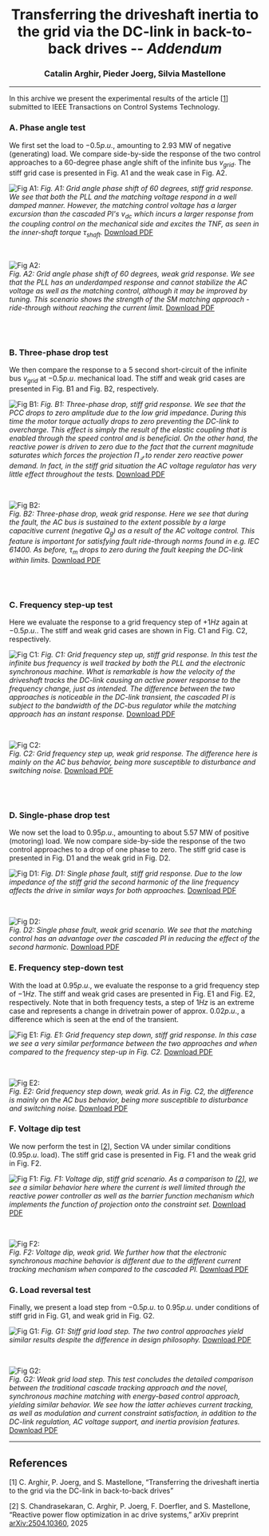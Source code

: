 <div align="center">

# Transferring the driveshaft inertia to the grid via the DC-link in back-to-back drives -- *Addendum*
### Catalin Arghir, Pieder Joerg, Silvia Mastellone
</div>

---

In this archive we present the experimental results of the article [[1](#references)] submitted to IEEE Transactions on Control Systems Technology.


### A. Phase angle test
We first set the load to $-0.5p.u.$, amounting to 2.93 MW of negative (generating) load. We compare side-by-side the response of the two control approaches to a 60-degree phase angle shift of the infinite bus $v_{grid}$. The stiff grid case is presented in Fig. A1 and the weak case in Fig. A2.

![Fig A1:](fig/Stiff_grid_angle.png)
*Fig. A1: Grid angle phase shift of 60 degrees, stiff grid response. We see that both the PLL and the matching voltage respond in a well damped manner. However, the matching control voltage has a larger excursion than the cascaded PI's $v_{dc}$ which incurs a larger response from the coupling control on the mechanical side and excites the TNF, as seen in the inner-shaft torque $\tau_\textit{shaft}$.*
[Download PDF](fig/Stiff_grid_angle.pdf)

<br>

![Fig A2:](fig/Weak_grid_angle.png)  
*Fig. A2: Grid angle phase shift of 60 degrees, weak grid response. We see that the PLL has an underdamped response and cannot stabilize the AC voltage as well as the matching control, although it may be improved by tuning. This scenario shows the strength of the SM matching approach - ride-through without reaching the current limit.*
[Download PDF](fig/Weak_grid_angle.pdf)

<br><br>


### B. Three-phase drop test
We then compare the response to a 5 second short-circuit of the infinite bus $v_{grid}$ at $-0.5p.u.$ mechanical load. The stiff and weak grid cases are presented in Fig. B1 and Fig. B2, respectively.

![Fig B1:](fig/Stiff_3phdrop.png)
*Fig. B1: Three-phase drop, stiff grid response. We see that the PCC drops to zero amplitude due to the low grid impedance. During this time the motor torque actually drops to zero preventing the DC-link to overcharge. This effect is simply the result of the elastic coupling that is enabled through the speed control and is beneficial. On the other hand, the reactive power is driven to zero due to the fact that the current magnitude saturates which forces the projection $\Pi_\mathcal{Q}$ to render zero reactive power demand. In fact, in the stiff grid situation the AC voltage regulator has very little effect throughout the tests.*
[Download PDF](fig/Stiff_3phdrop.pdf)

<br>

![Fig B2:](fig/Weak_3phdrop.png)  
*Fig. B2: Three-phase drop, weak grid response. Here we see that during the fault, the AC bus is sustained to the extent possible by a large capacitive current (negative $Q_g$) as a result of the AC voltage control. This feature is important for satisfying fault ride-through norms found in e.g. IEC 61400. As before, $\tau_m$ drops to zero during the fault keeping the DC-link within limits.*
[Download PDF](fig/Weak_3phdrop.pdf)

<br><br>


### C. Frequency step-up test
Here we evaluate the response to a grid frequency step of $+1Hz$ again at $-0.5p.u.$. The stiff and weak grid cases are shown in Fig. C1 and Fig. C2, respectively.

![Fig C1:](fig/Stiff_freqstep_up.png)
*Fig. C1: Grid frequency step up, stiff grid response. In this test the infinite bus frequency is well tracked by both the PLL and the electronic synchronous machine. What is remarkable is how the velocity of the driveshaft tracks the DC-link causing an active power response to the frequency change, just as intended. The difference between the two approaches is noticeable in the DC-link transient, the cascaded PI is subject to the bandwidth of the DC-bus regulator while the matching approach has an instant response.*
[Download PDF](fig/Stiff_freqstep_up.pdf)

<br>

![Fig C2:](fig/Weak_freqstep_up.png)  
*Fig. C2: Grid frequency step up, weak grid response. The difference here is mainly on the AC bus behavior, being more susceptible to disturbance and switching noise.*
[Download PDF](fig/Weak_freqstep_up.pdf)

<br><br>


### D. Single-phase drop test
We now set the load to $0.95p.u.$, amounting to about 5.57 MW of positive (motoring) load. We now compare side-by-side the response of the two control approaches to a drop of one phase to zero. The stiff grid case is presented in Fig. D1 and the weak grid in Fig. D2.

![Fig D1:](fig/Stiff_singlephase.png)
*Fig. D1: Single phase fault, stiff grid response. Due to the low impedance of the stiff grid the second harmonic of the line frequency affects the drive in similar ways for both approaches.*
[Download PDF](fig/Stiff_singlephase.pdf)

<br>

![Fig D2:](fig/Weak_singlephase.png)  
*Fig. D2: Single phase fault, weak grid scenario. We see that the matching control has an advantage over the cascaded PI in reducing the effect of the second harmonic.*
[Download PDF](fig/Weak_singlephase.pdf)


### E. Frequency step-down test
With the load at $0.95p.u.$, we evaluate the response to a grid frequency step of $-1Hz$. The stiff and weak grid cases are presented in Fig. E1 and Fig. E2, respectively. Note that in both frequency tests, a step of $1Hz$ is an extreme case and represents a change in drivetrain power of approx. $0.02p.u.$, a difference which is seen at the end of the transient.

![Fig E1:](fig/Stiff_freqstep_down.png)
*Fig. E1: Grid frequency step down, stiff grid response. In this case we see a very similar performance between the two approaches and when compared to the frequency step-up in Fig. C2.*
[Download PDF](fig/Stiff_freqstep_down.pdf)

<br>

![Fig E2:](fig/Weak_freqstep_down.png)  
*Fig. E2: Grid frequency step down, weak grid. As in Fig. C2, the difference is mainly on the AC bus behavior, being more susceptible to disturbance and switching noise.*
[Download PDF](fig/Weak_freqstep_down.pdf)


### F. Voltage dip test
We now perform the test in [[2](#references)], Section VA under similar conditions ($0.95p.u.$ load). The stiff grid case is presented in Fig. F1 and the weak grid in Fig. F2. 

![Fig F1:](fig/Stiff_dip_profile.png)
*Fig. F1: Voltage dip, stiff grid scenario. As a comparison to [[2](#references)], we see a similar behavior here where the current is well limited through the reactive power controller as well as the barrier function mechanism which implements the function of projection onto the constraint set.*
[Download PDF](fig/Stiff_dip_profile.pdf)

<br>

![Fig F2:](fig/Weak_dip_profile.png)  
*Fig. F2: Voltage dip, weak grid. We further how that the electronic synchronous machine behavior is different due to the different current tracking mechanism when compared to the cascaded PI.*
[Download PDF](fig/Weak_dip_profile.pdf)


### G. Load reversal test
Finally, we present a load step from $-0.5p.u.$ to $0.95p.u.$ under conditions of stiff grid in Fig. G1, and weak grid in Fig. G2.

![Fig G1:](fig/Stiff_load_step.png)
*Fig. G1: Stiff grid load step. The two control approaches yield similar results despite the difference in design philosophy.*
[Download PDF](fig/Stiff_load_step.pdf)

<br>

![Fig G2:](fig/Weak_load_step.png)  
*Fig. G2: Weak grid load step. This test concludes the detailed comparison between the traditional cascade tracking approach and the novel, synchronous machine matching with energy-based control approach, yielding similar behavior. We see how the latter achieves current tracking, as well as modulation and current constraint satisfaction, in addition to the DC-link regulation, AC voltage support, and inertia provision features.*
[Download PDF](fig/Weak_load_step.pdf)

---


## References
[1] C. Arghir, P. Joerg, and S. Mastellone, “Transferring the driveshaft inertia to the grid via the DC-link in back-to-back drives”

[2] S. Chandrasekaran, C. Arghir, P. Joerg, F. Doerfler, and S. Mastellone, “Reactive power flow optimization in ac drive systems,” arXiv preprint [arXiv:2504.10360](https://arxiv.org/abs/2504.10360), 2025

